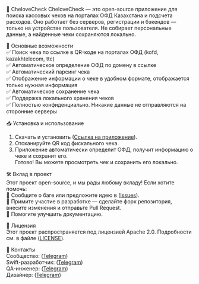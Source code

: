 📄 CheloveCheck
CheloveCheck — это open-source приложение для поиска кассовых чеков на порталах ОФД Казахстана и подсчета расходов. Оно работает без серверов, регистрации и бэкендов — только на устройстве пользователя. Не собирает персональные данные, а найденные чеки сохраняются локально.
  
🚀 Основные возможности  
✅ Поиск чека по ссылке в QR-коде на порталах ОФД (kofd, kazakhtelecom, ttc)  
✅ Автоматическое определение ОФД по домену в ссылке  
✅ Автоматический парсинг чека  
✅ Отображение информации о чеке в удобном формате, отображается только нужная информация  
✅ Автоматическое сохранение чека  
✅ Поддержка локального хранения чеков  
✅ Полностью конфиденциально. Никакие данные не отправляются на сторонние серверы  
  
📥 Установка и использование  
1. Скачать и установить ([Ссылка на приложение](https://apps.apple.com/kz/app/chelovecheck/id6741059371)).  
2. Отсканируйте QR код фискального чека.  
3. Приложение автоматически определит ОФД, получит информацию о чеке и сохранит его.  
Готово! Вы можете просмотреть чек и сохранить его локально.  
  
🛠 Вклад в проект  
Этот проект open-source, и мы рады любому вкладу! Если хотите помочь:  
🔹 Сообщите о баге или предложите идею в ([Issues](https://github.com/texport/CheloveCheck/issues)).  
🔹 Примите участие в разработке — сделайте форк репозитория, внесите изменения и отправьте Pull Request.  
🔹 Помогите улучшить документацию.  
  
📜 Лицензия  
Этот проект распространяется под лицензией Apache 2.0. Подробности см. в файле ([LICENSE](https://github.com/texport/CheloveCheck/blob/main/LICENSE)).  
  
💬 Контакты  
Сообщество: ([Telegram](https://t.me/chelovecheck_com))  
Swift-разработчик: ([Telegram](https://t.me/SergeyIvanovPro))  
QA-инженер: ([Telegram](https://t.me/Pavel_Michka))  
Дизайнер: ([Telegram](https://t.me/g_melsov))  
